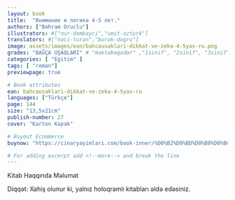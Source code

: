 ```yaml
---
layout: book
title:  "Внимание и логика 4-5 лет."
authors: ["Bəhram Oruclu"]
illustrators: #["nur-dombayci","umit-ozturk"]
translators: #["naci-turan","burak-dogru"]
image: assets/images/ean/bahcausaklari-dikkat-ve-zeka-4-5yas-ru.png
grades: "BAĞÇA UŞAQLARI" # "məktəbəqədər" ,"1sinif", "2sinif", "3sinif", "4sinif", "5sinif"
categories: [ "Egitim" ]
tags: [ "roman"]
previewpage: true

# Book attributes
ean: bahcausaklari-dikkat-ve-zeka-4-5yas-ru
languages: ["Türkçe"]
page: 144
size: "13,5x21cm"
publish-number: 27
cover: "Karton Kapak"

# Buyout Ecommerce
buynow: "https://cinaryayimlari.com/book-inner/%D0%B2%D0%BD%D0%B8%D0%BC%D0%B0%D0%BD%D0%B8%D0%B5-%D0%B8-%D0%BB%D0%BE%D0%B3%D0%B8%D0%BA%D0%B0-4-5-%D0%BB%D0%B5%D1%82-93"

# For adding excerpt add <!--more--> and break the line
---
```

Kitab Haqqında Məlumat

Diqqət: Xahiş olunur ki, yalnız holoqramlı kitabları əldə edəsiniz.
<!--more--> 